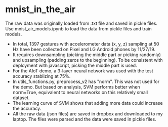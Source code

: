 # mnist_in_the_air
The raw data was originally loaded from .txt file and saved in pickle files. Use mnist_air_models.ipynb to load the data from pickle files and train models.

* In total, 1397 gestures with accelerometer data (x, y, z) sampling at 50 Hz have been collected on Pixel and LG Android phones by 11/27/19.
* It requires downsampling (picking the middle part or picking randomly) and upsampling (padding zeros to the beginning). To be consistent with deployment with javascript, picking the middle part is used. 
* For the AIoT demo, a 3-layer neural network was used with the test accuracy stablizing at 75%. 
* In utils_functions.py, preprocess_v2 has "norm". This was not used for the demo. But based on analysis, SVM performs better when norm=True, equivalent to neural networks on this relatively small dataset. 
* The learning curve of SVM shows that adding more data could increase the accuracy. 
* All the raw data (json files) are saved in dropbox and downloaded to my laptop. The files were parsed and the data were saved in pickle files. 
